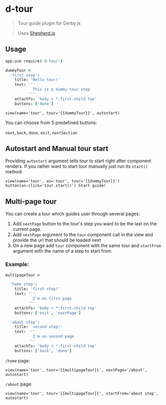 # d-tour

> Tour guide plugin for Derby.js
>
> Uses [Shepherd.js](http://github.hubspot.com/shepherd/docs/welcome/)


## Usage
```coffee
app.use require('d-tour')
```

```coffee
dummyTour =
  'first step':
    title: 'Hello tour!'
    text: '''
            This is a dummy tour step
          '''
    attachTo: 'body > *:first-child top'
    buttons: ['done']
```

```jade
view(name='tour', tour='{{dummyTour}}', autostart)
```

You can choose from 5 predefined buttons:

`next`, `back`, `done`, `exit`, `nextSection`


## Autostart and Manual tour start

Providing `autostart` argument tells tour to start right after component renders. 
If you rather want to start tour manually just run its `start()` method:

```jade
view(name='tour', as='tour', tour='{{dummyTour}}')
button(on-click='tour.start()') Start guide!
```


## Multi-page tour
You can create a tour which guides user through several pages:

1. Add `nextPage` button to the tour's step you want to be the last
    on the current page.
2. Add `nextPage` argument to the `tour` component call in the view
    and provide the url that should be loaded next
3. On a new page add `tour` component with the same tour and
    `startFrom` argument with the name of a step to start from.

### Example:

```coffee
multipageTour =

  'home step':
    title: 'first step!'
    text: '''
            I'm on first page
          '''
    attachTo: 'body > *:first-child top'
    buttons: ['exit', 'nextPage']

  'about step':
    title: 'second step!'
    text: '''
            I'm on second page
          '''
    attachTo: 'body > *:first-child top'
    buttons: ['back', 'done']

```

`/home` page:
```jade
view(name='tour', tour='{{multipageTour}}', nextPage='/about', autostart)
```

`/about` page:
```jade
view(name='tour', tour='{{multipageTour}}', startFrom='about step', autostart)
```